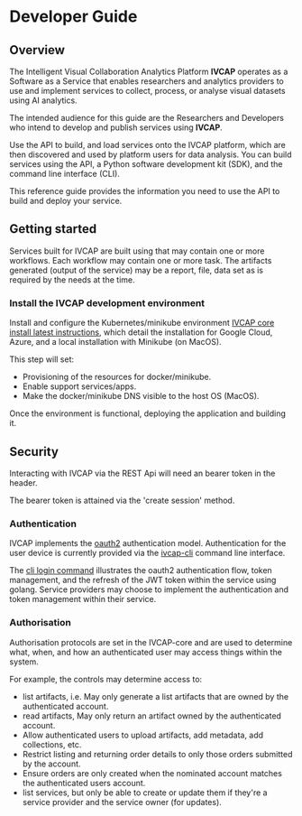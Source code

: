 # Developer Guide

## Overview

The Intelligent Visual Collaboration Analytics Platform __IVCAP__ operates as a Software as a Service that enables researchers and analytics providers to use and implement services to collect, process, or analyse visual datasets using AI analytics.

The intended audience for this guide are the Researchers and Developers who intend to develop and publish services using __IVCAP__.

Use the API to build, and load services onto the IVCAP platform, which are then discovered and used by platform users for data analysis.
You can build services using the API, a Python software development kit (SDK), and the command line interface (CLI).

This reference guide provides the information you need to use the API to build and deploy your service.

## Getting started

Services built for IVCAP are built using  that may contain one or more workflows.  Each workflow may contain one or more task.  The artifacts generated (output of the service) may be a report, file, data set as is required by the needs at the time.

### Install the IVCAP development environment

Install and configure the Kubernetes/minikube environment [IVCAP core install latest instructions](TODO/deploy#cluster), which detail the installation for Google Cloud, Azure, and a local installation with Minikube (on MacOS).

This step will set:

* Provisioning of the resources for docker/minikube.
* Enable support services/apps.
* Make the docker/minikube DNS visible to the host OS (MacOS).

Once the environment is functional, deploying the application and building it.

## Security

Interacting with IVCAP via the REST Api will need an bearer token in the header.

The bearer token is attained via the 'create session' method.

### Authentication

IVCAP implements the [oauth2](https://oauth.net/2/) authentication model.
Authentication for the user device is currently provided via the [ivcap-cli](https://github.com/reinventingscience/ivcap-cli) command line interface.

The [cli login command](https://github.com/reinventingscience/ivcap-cli) illustrates the oauth2 authentication flow, token management, and the refresh of the JWT token within the service using golang.
Service providers may choose to implement the authentication and token management within their service.

### Authorisation

Authorisation protocols are set in the IVCAP-core and are used to determine what, when, and how an authenticated user may access things within the system.

For example, the controls may determine access to:

* list artifacts, i.e. May only generate a list artifacts that are owned by the authenticated account.
* read artifacts, May only return an artifact owned by the authenticated account.
* Allow authenticated users to upload artifacts, add metadata, add collections, etc.
* Restrict listing and returning order details to only those orders submitted by the account.
* Ensure orders are only created when the nominated account matches the authenticated users account.
* list services, but only be able to create or update them if they're a service provider and the service owner (for updates).
